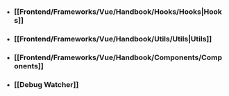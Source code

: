 - ### [[Frontend/Frameworks/Vue/Handbook/Hooks/Hooks|Hooks]]
- ### [[Frontend/Frameworks/Vue/Handbook/Utils/Utils|Utils]]
- ### [[Frontend/Frameworks/Vue/Handbook/Components/Components]]
- ### [[Debug Watcher]]
